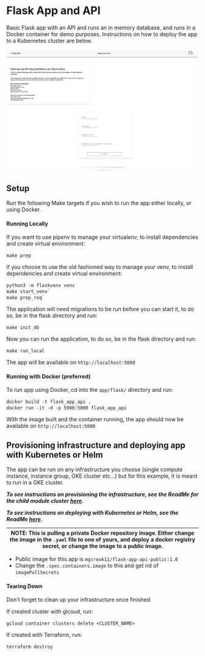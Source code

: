 # Flask App and API

Basic Flask app with an API and runs an in memory database, and runs in a Docker container for demo purposes. Instructions on how to deploy the app to a Kubernetes cluster are below.

![flask-app-api-1](/app/public/Flask-app-api-1.png)
![flask-app-api-1](/app/public/Flask-app-api-2.png)


## Setup

Run the following Make targets if you wish to run the app either locally, or using Docker.

#### Running Locally

If you want to use pipenv to manage your virtualenv, to install dependencies and create virtual environment:
```
make prep
```

If you choose to use the old fashioned way to manage your venv, to install dependencies and create virtual environment:

```
python3 -m flaskvenv venv
make start_venv`
make prep_req`
```

The application will need migrations to be run before you can start it, to do so, be in the flask directory and run:
```
make init_db
```

Now you can run the application, to do so, be in the flask directory and run:
```
make run_local
```

The app will be available on `http://localhost:5000`

#### Running with Docker (preferred)

To run app using Docker, cd into the `app/flask/` directory and run:

```
docker build -t flask_app_api .
docker run -it -d -p 5000:5000 flask_app_api
```

With the image built and the container running, the app should now be available on `http://localhost:5000`


## Provisioning infrastructure and deploying app with Kubernetes or Helm

The app can be run on any infrastructure you choose (single compute instance, instance group, GKE cluster etc...) but for this example, it is meant to run in a GKE cluster.

***To see instructions on provisioning the infrastructure, see the ReadMe for the child module cluster [here](/gke/live/dev/cluster/).***

***To see instructions on deploying with Kubernetes or Helm, see the ReadMe [here](/gke/live/dev/app/).***


| NOTE: This is pulling a private Docker repository image. Either change the image in the `.yaml` file to one of yours, and deploy a docker registry secret, or change the image to a public image. |
| ----------------------------------------------------------------------------------------------------------------------------------------------------------------------------------------------------------------------- |

* Public image for this app is `mgcrook11/flask-app-api-public:1.0`
* Change the `.spec.containers.image` to this and get rid of `imagePullSecrets`

#### Tearing Down

Don't forget to clean up your infrastructure once finished.

If created cluster with glcoud, run:
```
gcloud container clusters delete <CLUSTER_NAME>
```

If created with Terraform, run:
```
terraform destroy
```
